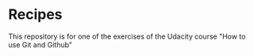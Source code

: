 # Recipes

This repository is for one of the exercises of the Udacity course "How to use Git and Github"
